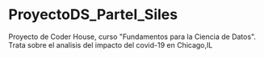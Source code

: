 # ProyectoDS_ParteI_Siles
Proyecto de Coder House, curso "Fundamentos para la Ciencia de Datos". Trata sobre el analisis del impacto del covid-19 en Chicago,IL
